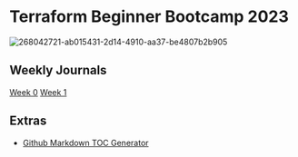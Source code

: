 # Terraform Beginner Bootcamp 2023

![268042721-ab015431-2d14-4910-aa37-be4807b2b905](https://github.com/JohnBreth/terraform-beginner-bootcamp-2023/assets/90277861/613755e2-e286-418f-85bb-48582013ad6a)


## Weekly Journals
[Week 0](/journal/week0.md)
[Week 1](/journal/week1.md)

## Extras
- [Github Markdown TOC Generator](https://ecotrust-canada.github.io/markdown-toc/)
